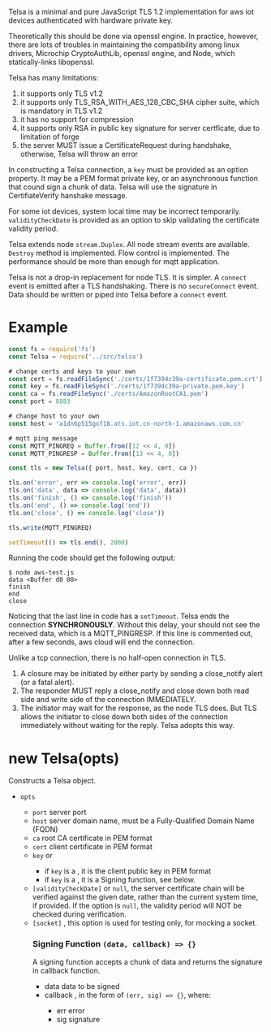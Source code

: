 Telsa is a minimal and pure JavaScript TLS 1.2 implementation for aws iot devices authenticated with hardware private key. 

Theoretically this should be done via openssl engine. In practice, however, there are lots of troubles in  maintaining the compatibility among linux drivers, Microchip CryptoAuthLib, openssl engine, and Node, which statically-links libopenssl. 

Telsa has many limitations:
1. it supports only TLS v1.2
2. it supports only TLS_RSA_WITH_AES_128_CBC_SHA cipher suite, which is mandatory in TLS v1.2
3. it has no support for compression
4. it supports only RSA in public key signature for server certficate, due to limitation of forge
5. the server MUST issue a CertificateRequest during handshake, otherwise, Telsa will throw an error

In constructing a Telsa connection, a `key` must be provided as an option property. It may be a PEM format private key, or an asynchronous function that cound sign a chunk of data. Telsa will use the signature in CertifiateVerify hanshake message.

For some iot devices, system local time may be incorrect temporarily. `validityCheckDate` is provided as an option to skip validating the certificate validity period.

Telsa extends node `stream.Duplex`. All node stream events are available. `Destroy` method is implemented. Flow control is implemented. The performance should be more than enough for mqtt application.

Telsa is not a drop-in replacement for node TLS. It is simpler. A `connect` event is emitted after a TLS handshaking. There is no `secureConnect` event. Data should be written or piped into Telsa before a `connect` event.



# Example

```js
const fs = require('fs')
const Telsa = require('../src/telsa')

# change certs and keys to your own
const cert = fs.readFileSync('./certs/1f7394c39a-certificate.pem.crt')
const key = fs.readFileSync('./certs/1f7394c39a-private.pem.key')
const ca = fs.readFileSync('./certs/AmazonRootCA1.pem')
const port = 8883

# change host to your own
const host = 'a1dn6p515gxf18.ats.iot.cn-north-1.amazonaws.com.cn'

# mqtt ping message
const MQTT_PINGREQ = Buffer.from([12 << 4, 0]) 
const MQTT_PINGRESP = Buffer.from([13 << 4, 0]) 

const tls = new Telsa({ port, host, key, cert, ca })

tls.on('error', err => console.log('error', err))
tls.on('data', data => console.log('data', data))
tls.on('finish', () => console.log('finish'))
tls.on('end', () => console.log('end'))
tls.on('close', () => console.log('close'))

tls.write(MQTT_PINGREQ)

setTimeout(() => tls.end(), 2000)
```



Running the code should get the following output:

```
$ node aws-test.js
data <Buffer d0 00>
finish
end
close
```



Noticing that the last line in code has a `setTimeout`. Telsa ends the connection **SYNCHRONOUSLY**. Without this delay, your should not see the received data, which is a MQTT_PINGRESP. If this line is commented out, after a few seconds, aws cloud will end the connection.



Unlike a tcp connection, there is no half-open connection in TLS. 

1. A closure may be initiated by either party by sending a close_notify alert (or a fatal alert).
2. The responder MUST reply a close_notify and close down both read side and write side of the connection IMMEDIATELY.
3. The initiator may wait for the response, as the node TLS does. But TLS allows the initiator to close down both sides of the connection immediately without waiting for the reply. Telsa adopts this way.



# new Telsa(opts)

Constructs a Telsa object.

- `opts` <Object> 
  - `port` <number> server port
  - `host` <string> server domain name, must be a Fully-Qualified Domain Name (FQDN)
  - `ca` <string> root CA certificate in PEM format
  - `cert` <string> client certificate in PEM format
  - `key` <string> or <function>
    - if `key` is a <string>, it is the client public key in PEM format
    - if `key` is a <function>, it is a Signing function, see below.
  - `[validityCheckDate]` <Date> or `null`, the server certificate chain will be verified against the given date, rather than the current system time, if provided. If the option is `null`, the validity period will NOT be checked during verification.
  - `[socket]` <Object>, this option is used for testing only, for mocking a socket.



### Signing Function `(data, callback) => {}`

A signing function accepts a chunk of data and returns the signature in callback function.

* data <Buffer> data to be signed
* callback <function>, in the form of `(err, sig) => {}`, where:
  * err <Error> error
  * sig <Buffer> signature

